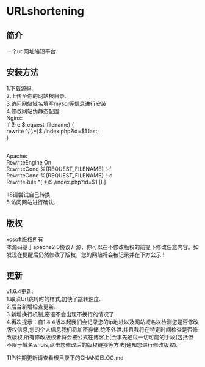 # URLshortening
## 简介
一个url网址缩短平台.
## 安装方法
1.下载源码.<br/>
2.上传至你的网站根目录.<br/>
3.访问网站域名填写mysql等信息进行安装<br/>
4.修改网站伪静态配置:<br/>
Nginx:  
if (!-e $request_filename) {
<br/>rewrite ^/(.*)$ /index.php?id=$1 last;
<br/>}

<br/>Apache:
<IfModule mod_rewrite.c>
<br/>RewriteEngine On
<br/>RewriteCond %{REQUEST_FILENAME} !-f
<br/>RewriteCond %{REQUEST_FILENAME} !-d
<br/>RewriteRule ^(.*)$ /index.php?id=$1 [L]
<br/></IfModule>

IIS请尝试自己转换.
<br/>5.访问网站进行确认.
## 版权
xcsoft版权所有
<br />本源码基于apache2.0协议开源，你可以在不修改版权的前提下修改任意内容。如发现在提醒后仍然修改了版权，您的网站将会被记录并在下方公示 !
## 更新
v1.6.4更新:
<br />1.取消Url跳转时的样式,加快了跳转速度.
<br />2.后台新增检查更新.
<br />3.新增换行机制,密语不会出现不换行的情况了.
<br />4.再次提示：自1.4.4版本起我们会记录您的ip地址以及网站域名以检测您是否修改版权信息,您的个人信息我们将加密存储,绝不外泄.并且我将在特定时间检查是否修改版权,所有修改版权者将会被公式在博客上[会事先通过一切可能的手段(包括但不限于域名whois,点击您修改后的版权链接等方法]通知您进行修改版权)。

TIP:往期更新请查看根目录下的CHANGELOG.md
